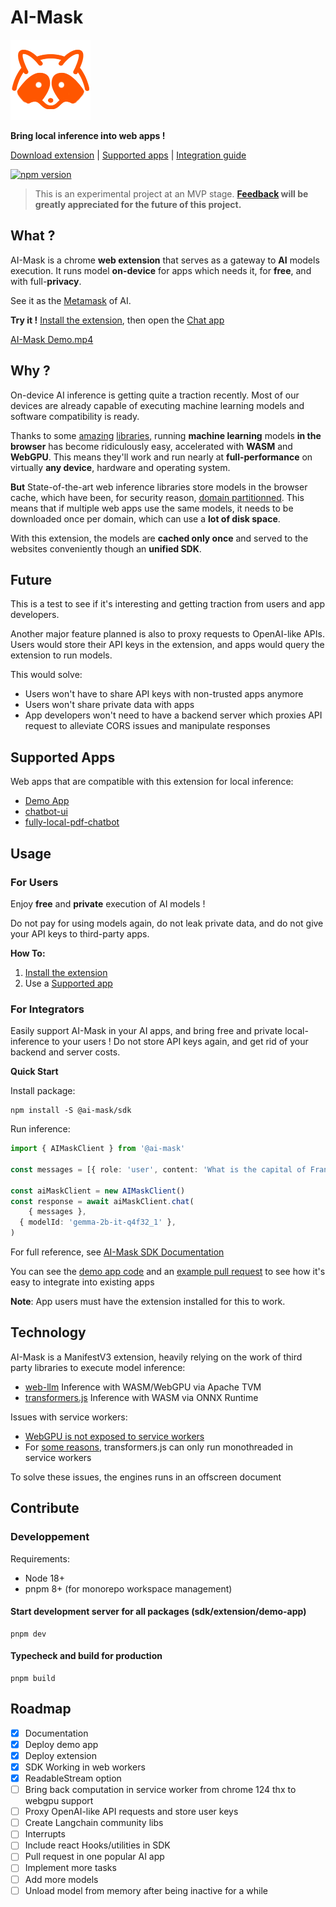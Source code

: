 
# AI-Mask
  ![AI-Mask Logo](/packages/extension/icons/icon-128.png)

**Bring local inference into web apps !**

[Download extension](https://chromewebstore.google.com/detail/lkfaajachdpegnlpikpdajccldcgfdde) | [Supported apps](#supported-apps) | [Integration guide](#for-integrators)

[![npm version](https://badge.fury.io/js/@ai-mask%2Fsdk.svg)](https://badge.fury.io/js/@ai-mask%2Fsdk)

> This is an experimental project at an MVP stage. 
> **[Feedback](https://github.com/pacoccino/ai-mask/discussions) will be greatly appreciated for the future of this project.**
 
## What ?

AI-Mask is a chrome **web extension** that serves as a gateway to  **AI** models execution. It runs model **on-device** for apps which needs it, for **free**, and with full-**privacy**. 

See it as the [Metamask](https://metamask.io/) of AI. 

**Try it !**
[Install the extension](https://pacoccino.github.io/ai-mask/), then open the [Chat app](https://chatbot.opac.me)


[AI-Mask Demo.mp4](https://github.com/pacoccino/ai-mask/assets/1371207/f75e8b27-c91a-4bc6-bd14-8eae0d68050f)



## Why ?

On-device AI inference is getting quite a traction recently. Most of our devices are already capable of executing machine learning models and software compatibility is ready.

Thanks to some [amazing](https://github.com/mlc-ai/web-llm) [libraries](https://github.com/xenova/transformers.js), running **machine learning** models **in the browser** has become ridiculously easy, accelerated with **WASM** and **WebGPU**. This means they'll work and run nearly at **full-performance** on virtually **any device**, hardware and operating system.

**But** State-of-the-art web inference libraries store models in the browser cache, which have been, for security reason, [domain partitionned](https://developer.chrome.com/blog/http-cache-partitioning). This means that if multiple web apps use the same models, it needs to be downloaded once per domain, which can use a **lot of disk space**.

With this extension, the models are **cached only once** and served to the websites conveniently though an **unified SDK**.

## Future

This is a test to see if it's interesting and getting traction from users and app developers.

Another major feature planned is also to proxy requests to OpenAI-like APIs. Users would store their API keys in the extension, and apps would query the extension to run models.

This would solve:
- Users won't have to share API keys with non-trusted apps anymore
- Users won't share private data with apps
- App developers won't need to have a backend server which proxies API request to alleviate CORS issues and manipulate responses

## Supported Apps

Web apps that are compatible with this extension for local inference:
 
- [Demo App](https://pacoccino.github.io/ai-mask/)
- [chatbot-ui](https://chatbot.opac.me)
- [fully-local-pdf-chatbot](https://github.com/jacoblee93/fully-local-pdf-chatbot/pull/19)

## Usage

### For Users

Enjoy **free** and **private** execution of AI models !

Do not pay for using models again, do not leak private data, and do not give your API keys to third-party apps. 

**How To:**

1. [Install the extension](https://chromewebstore.google.com/detail/lkfaajachdpegnlpikpdajccldcgfdde)
2. Use a [Supported app](#supported-apps)


### For Integrators

Easily support AI-Mask in your AI apps, and bring free and private local-inference to your users ! Do not store API keys again, and get rid of your backend and server costs. 

**Quick Start**

Install package:
```shell
npm install -S @ai-mask/sdk
```
Run inference:
```typescript
import { AIMaskClient } from '@ai-mask'

const messages = [{ role: 'user', content: 'What is the capital of France ? ' }]

const aiMaskClient = new AIMaskClient()
const response = await aiMaskClient.chat(
	{ messages },
  { modelId: 'gemma-2b-it-q4f32_1' },
)
```

For full reference, see [AI-Mask SDK Documentation](/packages/sdk)


You can see the [demo app code](/examples/demo-app/) and an [example pull request](https://github.com/pacoccino/chatbot-ui/pull/1/files) to see how it's easy to integrate into existing apps

**Note**: App users must have the extension installed for this to work. 

## Technology

AI-Mask is a ManifestV3 extension, heavily relying on the work of third party libraries to execute model inference:
  
- [web-llm](https://github.com/mlc-ai/web-llm) Inference with WASM/WebGPU via Apache TVM
- [transformers.js](https://github.com/mlc-ai/web-llm) Inference with WASM via ONNX Runtime

Issues with service workers:
- [WebGPU is not exposed to service workers](https://github.com/gpuweb/gpuweb/issues/4197) 
- For [some reasons](https://github.com/xenova/transformers.js/pull/462), transformers.js can only run monothreaded in service workers

To solve these issues, the engines runs in an offscreen document

## Contribute

### Developpement

Requirements:
- Node 18+
- pnpm 8+ (for monorepo workspace management)


#### Start development server for all packages (sdk/extension/demo-app)
```
pnpm dev
```
#### Typecheck and build for production
```
pnpm build
```

## Roadmap

- [X] Documentation
- [x] Deploy demo app
- [x] Deploy extension
- [x] SDK Working in web workers
- [x] ReadableStream option
- [ ] Bring back computation in service worker from chrome 124 thx to webgpu support
- [ ] Proxy OpenAI-like API requests and store user keys
- [ ] Create Langchain community libs
- [ ] Interrupts
- [ ] Include react Hooks/utilities in SDK
- [ ] Pull request in one popular AI app
- [ ] Implement more tasks
- [ ] Add more models
- [ ] Unload model from memory after being inactive for a while
